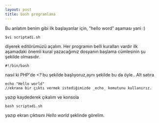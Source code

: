 ```yaml
---
layout: post
title: bash programlama
---
```

Bu anlatım benim gibi ilk başlayanlar için, "hello word" aşaması yani :)  

	$vi scriptadi.sh
diyerek editörümüzü açalım. Her programın belli kuralları vardır ilk aşamadaki
önemli kural yazacağımız dosyanın başlama cümlesinin şu şekilde olmasıdır.  

	#!/bin/bash
nasıl ki PHP'de  *<?* bu şekilde başlıyoruz,aynı şekilde bu da öyle..  Alt
satıra  

	echo "Hello world"   
	//ekrana bir çıktı vermek istediğimizde _echo_ komutunu kullanırız.
yazıp kaydederek çıkalım ve konsola

	bash scriptadi.sh
yazıp ekran çıktısını *Hello world* şeklinde görelim.


